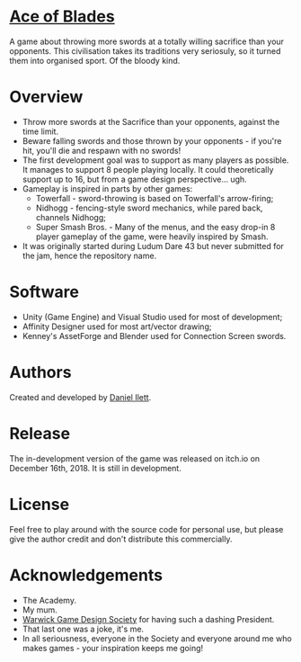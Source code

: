 # [Ace of Blades](https://danielilett.itch.io/ace-of-blades)
A game about throwing more swords at a totally willing sacrifice than your opponents. This civilisation takes its traditions very seriosuly, so it turned them into organised sport. Of the bloody kind.

# Overview
+ Throw more swords at the Sacrifice than your opponents, against the time limit.
+ Beware falling swords and those thrown by your opponents - if you're hit, you'll die and respawn with no swords!
+ The first development goal was to support as many players as possible. It manages to support 8 people playing locally. It could theoretically support up to 16, but from a game design perspective... ugh.
+ Gameplay is inspired in parts by other games:
  + Towerfall - sword-throwing is based on Towerfall's arrow-firing;
  + Nidhogg - fencing-style sword mechanics, while pared back, channels Nidhogg;
  + Super Smash Bros. - Many of the menus, and the easy drop-in 8 player gameplay of the game, were heavily inspired by Smash.
+ It was originally started during Ludum Dare 43 but never submitted for the jam, hence the repository name.

# Software
+ Unity (Game Engine) and Visual Studio used for most of development;
+ Affinity Designer used for most art/vector drawing;
+ Kenney's AssetForge and Blender used for Connection Screen swords.

# Authors
Created and developed by [Daniel Ilett](https://github.com/daniel-ilett).

# Release
The in-development version of the game was released on itch.io on December 16th, 2018. It is still in development.

# License
Feel free to play around with the source code for personal use, but please give the author credit and don't distribute this commercially.

# Acknowledgements
+ The Academy.
+ My mum.
+ [Warwick Game Design Society](https://www.warwickgamedesign.co.uk/) for having such a dashing President.
+ That last one was a joke, it's me.
+ In all seriousness, everyone in the Society and everyone around me who makes games - your inspiration keeps me going!
